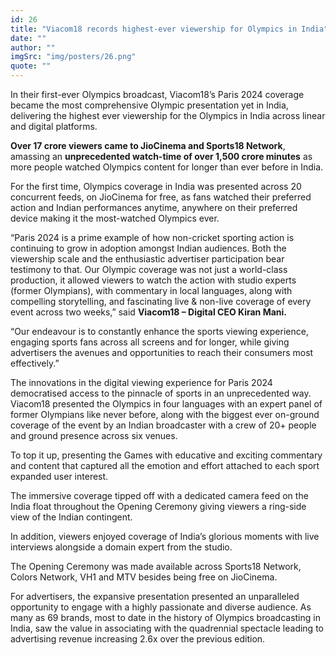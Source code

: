 ```yaml
---
id: 26
title: "Viacom18 records highest-ever viewership for Olympics in India"
date: ""
author: ""
imgSrc: "img/posters/26.png"
quote: ""
---
```





In their first-ever Olympics broadcast, Viacom18’s Paris 2024 coverage became the most comprehensive Olympic presentation yet in India, delivering the highest ever viewership for the Olympics in India across linear and digital platforms.

**Over 17 crore viewers came to JioCinema and Sports18 Network**, amassing an **unprecedented watch-time of over 1,500 crore minutes** as more people watched Olympics content for longer than ever before in India.

For the first time, Olympics coverage in India was presented across 20 concurrent feeds, on JioCinema for free, as fans watched their preferred action and Indian performances anytime, anywhere on their preferred device making it the most-watched Olympics ever.

“Paris 2024 is a prime example of how non-cricket sporting action is continuing to grow in adoption amongst Indian audiences. Both the viewership scale and the enthusiastic advertiser participation bear testimony to that. Our Olympic coverage was not just a world-class production, it allowed viewers to watch the action with studio experts (former Olympians), with commentary in local languages, along with compelling storytelling, and fascinating live & non-live coverage of every event across two weeks,” said **Viacom18 – Digital CEO Kiran Mani.**

“Our endeavour is to constantly enhance the sports viewing experience, engaging sports fans across all screens and for longer, while giving advertisers the avenues and opportunities to reach their consumers most effectively.”

The innovations in the digital viewing experience for Paris 2024 democratised access to the pinnacle of sports in an unprecedented way. Viacom18 presented the Olympics in four languages with an expert panel of former Olympians like never before, along with the biggest ever on-ground coverage of the event by an Indian broadcaster with a crew of 20+ people and ground presence across six venues.

To top it up, presenting the Games with educative and exciting commentary and content that captured all the emotion and effort attached to each sport expanded user interest.

The immersive coverage tipped off with a dedicated camera feed on the India float throughout the Opening Ceremony giving viewers a ring-side view of the Indian contingent.

In addition, viewers enjoyed coverage of India’s glorious moments with live interviews alongside a domain expert from the studio.

The Opening Ceremony was made available across Sports18 Network, Colors Network, VH1 and MTV besides being free on JioCinema.

For advertisers, the expansive presentation presented an unparalleled opportunity to engage with a highly passionate and diverse audience. As many as 69 brands, most to date in the history of Olympics broadcasting in India, saw the value in associating with the quadrennial spectacle leading to advertising revenue increasing 2.6x over the previous edition.